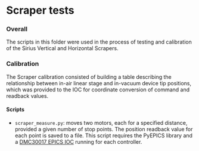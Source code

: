 # Scraper tests

### Overall

The scripts in this folder were used in the process of testing and calibration of the Sirius Vertical and Horizontal Scrapers.

### Calibration

The Scraper calibration consisted of building a table describing the relationship between in-air linear stage and in-vacuum device tip positions, which was provided to the IOC for coordinate conversion of command and readback values.

#### Scripts

- `scraper_measure.py`: moves two motors, each for a specified distance, provided a given number of stop points. The position readback value for each point is saved to a file. This script requires the PyEPICS library and a [DMC30017 EPICS IOC](https://github.com/lnls-dig/galil-dmc30017-epics-ioc) running for each controller.
